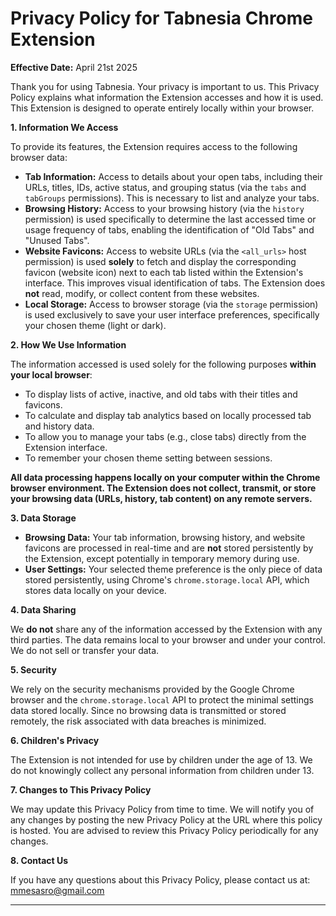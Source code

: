 # Privacy Policy for Tabnesia Chrome Extension

**Effective Date:** April 21st 2025

Thank you for using Tabnesia. Your privacy is important to us. This Privacy Policy explains what information the Extension accesses and how it is used. This Extension is designed to operate entirely locally within your browser.

**1. Information We Access**

To provide its features, the Extension requires access to the following browser data:

*   **Tab Information:** Access to details about your open tabs, including their URLs, titles, IDs, active status, and grouping status (via the `tabs` and `tabGroups` permissions). This is necessary to list and analyze your tabs.
*   **Browsing History:** Access to your browsing history (via the `history` permission) is used specifically to determine the last accessed time or usage frequency of tabs, enabling the identification of "Old Tabs" and "Unused Tabs".
*   **Website Favicons:** Access to website URLs (via the `<all_urls>` host permission) is used **solely** to fetch and display the corresponding favicon (website icon) next to each tab listed within the Extension's interface. This improves visual identification of tabs. The Extension does **not** read, modify, or collect content from these websites.
*   **Local Storage:** Access to browser storage (via the `storage` permission) is used exclusively to save your user interface preferences, specifically your chosen theme (light or dark).

**2. How We Use Information**

The information accessed is used solely for the following purposes **within your local browser**:

*   To display lists of active, inactive, and old tabs with their titles and favicons.
*   To calculate and display tab analytics based on locally processed tab and history data.
*   To allow you to manage your tabs (e.g., close tabs) directly from the Extension interface.
*   To remember your chosen theme setting between sessions.

**All data processing happens locally on your computer within the Chrome browser environment. The Extension does not collect, transmit, or store your browsing data (URLs, history, tab content) on any remote servers.**

**3. Data Storage**

*   **Browsing Data:** Your tab information, browsing history, and website favicons are processed in real-time and are **not** stored persistently by the Extension, except potentially in temporary memory during use.
*   **User Settings:** Your selected theme preference is the only piece of data stored persistently, using Chrome's `chrome.storage.local` API, which stores data locally on your device.

**4. Data Sharing**

We **do not** share any of the information accessed by the Extension with any third parties. The data remains local to your browser and under your control. We do not sell or transfer your data.

**5. Security**

We rely on the security mechanisms provided by the Google Chrome browser and the `chrome.storage.local` API to protect the minimal settings data stored locally. Since no browsing data is transmitted or stored remotely, the risk associated with data breaches is minimized.

**6. Children's Privacy**

The Extension is not intended for use by children under the age of 13. We do not knowingly collect any personal information from children under 13.

**7. Changes to This Privacy Policy**

We may update this Privacy Policy from time to time. We will notify you of any changes by posting the new Privacy Policy at the URL where this policy is hosted. You are advised to review this Privacy Policy periodically for any changes.

**8. Contact Us**

If you have any questions about this Privacy Policy, please contact us at:
mmesasro@gmail.com

---
